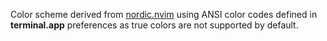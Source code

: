 Color scheme derived from [nordic.nvim](https://github.com/AlexvZyl/nordic.nvim) using ANSI color codes defined in **terminal.app** preferences as true colors are not supported by default.

